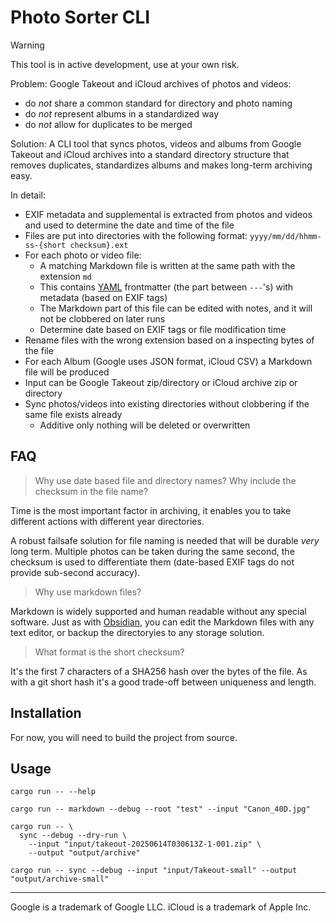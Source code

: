 # Photo Sorter CLI

> [!WARNING]
> This tool is in active development, use at your own risk.

Problem: Google Takeout and iCloud archives of photos and videos:
- do _not_ share a common standard for directory and photo naming
- do _not_ represent albums in a standardized way
- do _not_ allow for duplicates to be merged

Solution: A CLI tool that syncs photos, videos and albums from Google Takeout and iCloud archives
into a standard directory structure that removes duplicates, standardizes albums and makes long-term archiving easy.

In detail:
- EXIF metadata and supplemental is extracted from photos and videos and used to determine the date and time of the file
- Files are put into directories with the following format: `yyyy/mm/dd/hhmm-ss-{short checksum}.ext`
- For each photo or video file:
  - A matching Markdown file is written at the same path with the extension `md`
  - This contains [YAML](https://en.wikipedia.org/wiki/YAML) frontmatter (the part between `---`'s) with metadata (based on EXIF tags)
  - The Markdown part of this file can be edited with notes, and it will not be clobbered on later runs
  - Determine date based on EXIF tags or file modification time
- Rename files with the wrong extension based on a inspecting bytes of the file
- For each Album (Google uses JSON format, iCloud CSV) a Markdown file will be produced
- Input can be Google Takeout zip/directory or iCloud archive zip or directory
- Sync photos/videos into existing directories without clobbering if the same file exists already
  - Additive only nothing will be deleted or overwritten

## FAQ

> Why use date based file and directory names? Why include the checksum in the file name?

Time is the most important factor in archiving, it enables you to take different actions with different year 
directories. 

A robust failsafe solution for file naming is needed that will be durable _very_ long term. Multiple photos can be 
taken during the same second, the checksum is used to differentiate them (date-based EXIF tags do not provide sub-second accuracy).

> Why use markdown files?

Markdown is widely supported and human readable without any special software. Just as with
[Obsidian](https://obsidian.md/), you can edit the Markdown files with any text editor, or backup the directoryies to 
any storage solution.

> What format is the short checksum?

It's the first 7 characters of a SHA256 hash over the bytes of the file. As with a git short hash it's a good trade-off
between uniqueness and length.

## Installation

For now, you will need to build the project from source.

## Usage

```shell
cargo run -- --help
```

```shell
cargo run -- markdown --debug --root "test" --input "Canon_40D.jpg"
```

```shell
cargo run -- \
  sync --debug --dry-run \
    --input "input/takeout-20250614T030613Z-1-001.zip" \
    --output "output/archive"
```

```shell
cargo run -- sync --debug --input "input/Takeout-small" --output "output/archive-small"
```


---

Google is a trademark of Google LLC. iCloud is a trademark of Apple Inc.